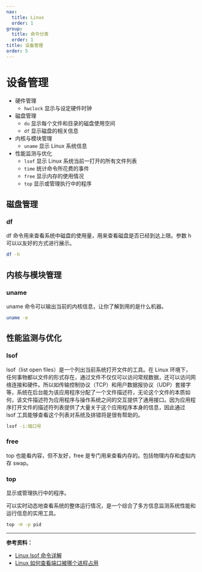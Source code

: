 ```yaml
---
nav:
  title: Linux
  order: 1
group:
  title: 命令分类
  order: 1
title: 设备管理
order: 5
---
```


# 设备管理

- 硬件管理
  - `hwclock` 显示与设定硬件时钟
- 磁盘管理
  - `du` 显示每个文件和目录的磁盘使用空间
  - `df` 显示磁盘的相关信息
- 内核与模块管理
  - `uname` 显示 Linux 系统信息
- 性能监测与优化
  - `lsof` 显示 Linux 系统当前一打开的所有文件列表
  - `time` 统计命令所花费的事件
  - `free` 显示内存的使用情况
  - `top` 显示或管理执行中的程序

## 磁盘管理

### df

df 命令用来查看系统中磁盘的使用量，用来查看磁盘是否已经到达上限。参数 h 可以以友好的方式进行展示。

```bash
df -h
```

## 内核与模块管理

### uname

uname 命令可以输出当前的内核信息，让你了解到用的是什么机器。

```bash
uname -e
```

## 性能监测与优化

### lsof

lsof（list open files）是一个列出当前系统打开文件的工具。在 Linux 环境下，任何事物都以文件的形式存在，通过文件不仅仅可以访问常规数据，还可以访问网络连接和硬件。所以如传输控制协议（TCP）和用户数据报协议（UDP）套接字等，系统在后台能为该应用程序分配了一个文件描述符，无论这个文件的本质如何，该文件描述符为应用程序与操作系统之间的交互提供了通用接口。因为应用程序打开文件的描述符列表提供了大量关于这个应用程序本身的信息，因此通过 lsof 工具能够查看这个列表对系统及排错将是很有帮助的。

```bash
lsof -i:端口号
```

### free

top 也能看内容，但不友好，free 是专门用来查看内存的。包括物理内存和虚拟内存 swap。

### top

显示或管理执行中的程序。

可以实时动态地查看系统的整体运行情况，是一个综合了多方信息监测系统性能和运行信息的实用工具。

```bash
top -H -p pid
```

---

**参考资料：**

- [Linux lsof 命令详解](https://www.cnblogs.com/sparkbj/p/7161669.html)
- [Linux 如何查看端口被哪个进程占用](https://www.cnblogs.com/fps2tao/p/10042553.html)
